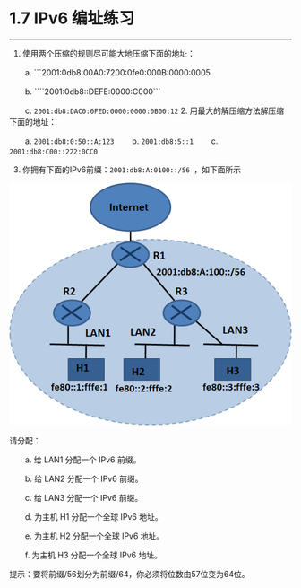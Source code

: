 # 1.7 IPv6 编址练习
----------
1. 使用两个压缩的规则尽可能大地压缩下面的地址：

　　a. ```2001:0db8:00A0:7200:0fe0:000B:0000:0005

　　b. ````2001:0db8::DEFE:0000:C000```

　　c. ```2001:db8:DAC0:0FED:0000:0000:0B00:12```
2. 用最大的解压缩方法解压缩下面的地址：

　　a. ```2001:db8:0:50::A:123```
　　b. ```2001:db8:5::1```
　　c. ``` 2001:db8:C00::222:0CC0```

3. 你拥有下面的IPv6前缀：```2001:db8:A:0100::/56 ```，如下面所示

<center><img src="images/iot_in_five_days/1/image008.png" /></center>

请分配：

　　a. 给 LAN1 分配一个 IPv6 前缀。

　　b. 给 LAN2 分配一个 IPv6 前缀。

　　c. 给 LAN3 分配一个 IPv6 前缀。

　　d. 为主机 H1 分配一个全球 IPv6 地址。

　　e. 为主机 H2 分配一个全球 IPv6 地址。

　　f. 为主机 H3 分配一个全球 IPv6 地址。

提示：要将前缀/56划分为前缀/64，你必须将位数由57位变为64位。

